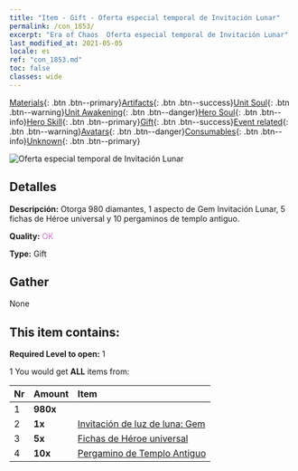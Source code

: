 ```yaml
---
title: "Item - Gift - Oferta especial temporal de Invitación Lunar"
permalink: /con_1853/
excerpt: "Era of Chaos  Oferta especial temporal de Invitación Lunar"
last_modified_at: 2021-05-05
locale: es
ref: "con_1853.md"
toc: false
classes: wide
---
```

 [Materials](/ItemsES/){: .btn .btn--primary}[Artifacts](/ItemsES/Artifacts/){: .btn .btn--success}[Unit Soul](/ItemsES/UnitSoul/){: .btn .btn--warning}[Unit Awakening](/ItemsES/UnitAwakening/){: .btn .btn--danger}[Hero Soul](/ItemsES/HeroSoul/){: .btn .btn--info}[Hero Skill](/ItemsES/HeroSkill/){: .btn .btn--primary}[Gift](/ItemsES/Gift/){: .btn .btn--success}[Event related](/ItemsES/Events/){: .btn .btn--warning}[Avatars](/ItemsES/Avatars/){: .btn .btn--danger}[Consumables](/ItemsES/Consumables/){: .btn .btn--info}[Unknown](/ItemsES/Unknown/){: .btn .btn--primary}

 ![Oferta especial temporal de Invitación Lunar](/images/t/i_907476.png)

## Detalles
 **Descripción:** Otorga 980 diamantes, 1 aspecto de Gem Invitación Lunar, 5 fichas de Héroe universal y 10 pergaminos de templo antiguo.

 **Quality:** <span style="color: #DA70D6">OK</span>

 **Type:** Gift

## Gather

  None

## This item contains:

 **Required Level to open:** 1

 1 You would get **ALL** items  from:

  | Nr | Amount |     Item    |
  |:---|:-------|:------------|
  | 1 |  **980x** | <i class="fas fa-gem"/> |  | 
  | 2 |  **1x** | [Invitación de luz de luna: Gem](/ItemsES/con_1048/) |  | 
  | 3 |  **5x** | [Fichas de Héroe universal](/ItemsES/her_358/) |  | 
  | 4 |  **10x** | [Pergamino de Templo Antiguo](/ItemsES/con_697/) |  | 
